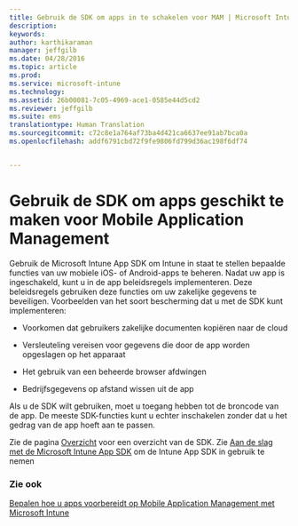 ```yaml
---
title: Gebruik de SDK om apps in te schakelen voor MAM | Microsoft Intune
description: 
keywords: 
author: karthikaraman
manager: jeffgilb
ms.date: 04/28/2016
ms.topic: article
ms.prod: 
ms.service: microsoft-intune
ms.technology: 
ms.assetid: 26b00081-7c05-4969-ace1-0585e44d5cd2
ms.reviewer: jeffgilb
ms.suite: ems
translationtype: Human Translation
ms.sourcegitcommit: c72c8e1a764af73ba4d421ca6637ee91ab7bca0a
ms.openlocfilehash: addf6791cbd72f9fe9806fd799d36ac198f6df74


---
```


# Gebruik de SDK om apps geschikt te maken voor Mobile Application Management
Gebruik de Microsoft Intune App SDK om Intune in staat te stellen bepaalde functies van uw mobiele iOS- of Android-apps te beheren. Nadat uw app is ingeschakeld, kunt u in de app beleidsregels implementeren. Deze beleidsregels gebruiken deze functies om uw zakelijke gegevens te beveiligen. Voorbeelden van het soort bescherming dat u met de SDK kunt implementeren:

-   Voorkomen dat gebruikers zakelijke documenten kopiëren naar de cloud

-   Versleuteling vereisen voor gegevens die door de app worden opgeslagen op het apparaat

-   Het gebruik van een beheerde browser afdwingen

-   Bedrijfsgegevens op afstand wissen uit de app

Als u de SDK wilt gebruiken, moet u toegang hebben tot de broncode van de app. De meeste SDK-functies kunt u echter inschakelen zonder dat u het gedrag van de app hoeft aan te passen.

Zie de pagina [Overzicht](/intune/develop/intune-app-sdk) voor een overzicht van de SDK. Zie [Aan de slag met de Microsoft Intune App SDK](/intune/develop/intune-app-sdk-get-started) om de Intune App SDK in gebruik te nemen

### Zie ook
[Bepalen hoe u apps voorbereidt op Mobile Application Management met Microsoft Intune](decide-how-to-prepare-apps-for-mobile-application-management-with-microsoft-intune.md)



<!--HONumber=Jul16_HO3-->


